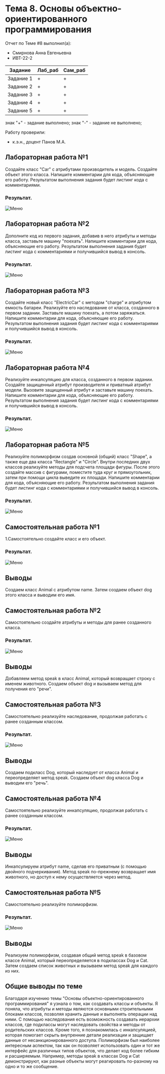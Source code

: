 # Тема 8. Основы объектно-ориентированного программирования
Отчет по Теме #8 выполнил(а):
- Смирнова Анна Евгеньевна
- ИВТ-22-2

| Задание | Лаб_раб | Сам_раб |
| ------ | ------ | ------ |
| Задание 1 | + | + |
| Задание 2 | + | + |
| Задание 3 | + | + |
| Задание 4 | + | + |
| Задание 5 | + | + |


знак "+" - задание выполнено; знак "-" - задание не выполнено;

Работу проверили:
- к.э.н., доцент Панов М.А.

## Лабораторная работа №1
Создайте класс "Car" с атрибутами производитель и модель. Создайте объект этого класса. Напишите комментарии для кода, объясняющие его работу. Результатом выполнения задания будет листинг кода с комментариями.

### Результат.
![Меню](https://github.com/annasmrnva/First/blob/%D0%A2%D0%B5%D0%BC%D0%B0_8/pic/2024-10-14.png)

## Лабораторная работа №2
Дополните код из первого задания, добавив в него атрибуты и методы класса, заставьте машину "поехать". Напишите комментарии для кода, объясняющие его работу. Результатом выполнения задания будет листинг кода с комментариями и получившийся вывод в консоль.

### Результат.
![Меню](https://github.com/annasmrnva/First/blob/%D0%A2%D0%B5%D0%BC%D0%B0_8/pic/2024-10-14%20(1).png)

## Лабораторная работа №3
Создайте новый класс "ElectricCar" с методом "charge" и атрибутом емкость батареи. Реализуйте его наследование от класса, созданного в первом задании. Заставьте машину поехать, а потом заряжаться. Напишите комментарии для кода, объясняющие его работу. Результатом выполнения задания будет листинг кода с комментариями и получившийся вывод в консоль.
### Результат.
![Меню](https://github.com/annasmrnva/First/blob/%D0%A2%D0%B5%D0%BC%D0%B0_8/pic/2024-10-14%20(2).png)

 
## Лабораторная работа №4
Реализуйте инкапсуляцию для класса, созданного в первом задании. Создайте защищенный атрибут производителя и приватный атрибут модели. Вызовите защищенный атрибут и заставьте машину поехать. Напишите комментарии для кода, объясняющие его работу.
Результатом выполнения задания будет листинг кода с комментариями и получившийся вывод в консоль.
### Результат.
![Меню](https://github.com/annasmrnva/First/blob/%D0%A2%D0%B5%D0%BC%D0%B0_8/pic/2024-10-14%20(3).png)

## Лабораторная работа №5
Реализуйте полиморфизм создав основной (общий) класс "Shape", а также еще два класса "Rectangle" и "Circle”. Внутри последних двух классов реализуйте методы для подсчета площади фигуры. После этого создайте массив с фигурами, поместите туда круг и прямоугольник, затем при помощи цикла выведите их площади. Напишите комментарии для кода, объясняющие его работу. Результатом выполнения задания будет листинг кода с комментариями и получившийся вывод в консоль.
### Результат.
![Меню](https://github.com/annasmrnva/First/blob/%D0%A2%D0%B5%D0%BC%D0%B0_8/pic/2024-10-14%20(4).png)


## Самостоятельная работа №1
1.Самостоятельно создайте класс и его объект.
### Результат.
![Меню](https://github.com/annasmrnva/First/blob/%D0%A2%D0%B5%D0%BC%D0%B0_8/pic/2024-10-14%20(5).png)
## Выводы
Создаем класс Animal с атрибутом name. Затем создаем объект dog этого класса и выводим его имя.
  
## Самостоятельная работа №2
Самостоятельно создайте атрибуты и методы для ранее созданного класса.
### Результат.
![Меню](https://github.com/annasmrnva/First/blob/%D0%A2%D0%B5%D0%BC%D0%B0_8/pic/2024-10-14%20(6).png)
## Выводы
Добавляем метод speak в класс Animal, который возвращает строку с именем животного. Создаем объект dog и вызываем метод для получения его "речи".
  
## Самостоятельная работа №3
Самостоятельно реализуйте наследование, продолжая работать с ранее созданным классом.
### Результат.
![Меню](https://github.com/annasmrnva/First/blob/%D0%A2%D0%B5%D0%BC%D0%B0_8/pic/2024-10-14%20(7).png)
## Выводы
Создаем подкласс Dog, который наследует от класса Animal и переопределяет метод speak. Создаем объект dog класса Dog и выводим его "речь".
  
## Самостоятельная работа №4
Самостоятельно реализуйте инкапсуляцию, продолжая работать с ранее созданным классом.
### Результат.
![Меню](https://github.com/annasmrnva/First/blob/%D0%A2%D0%B5%D0%BC%D0%B0_8/pic/2024-10-14%20(8).png)
## Выводы
Инкапсулируем атрибут name, сделав его приватным (с помощью двойного подчеркивания). Метод speak по-прежнему возвращает имя животного, но доступ к нему осуществляется через метод.
  
## Самостоятельная работа №5
Самостоятельно реализуйте полиморфизм.
### Результат.
![Меню](https://github.com/annasmrnva/First/blob/%D0%A2%D0%B5%D0%BC%D0%B0_8/pic/2024-10-14%20(9).png)
## Выводы
Реализуем полиморфизм, создавая общий метод speak в базовом классе Animal, который переопределяется в подклассах Dog и Cat. Затем создаем список животных и вызываем метод speak для каждого из них.
  

## Общие выводы по теме
Благодаря изучению темы "Основы объектно-ориентированного программирования" я узнала о том, как создавать классы и объекты. Я поняла, что атрибуты и методы являются основными строительными блоками классов, позволяя хранить данные и выполнять операции над ними. С помощью наследования есть возможность создавать иерархии классов, где подклассы могут наследовать свойства и методы от родительских классов. Кроме того, я познакомилась с инкапсуляцией, которая помогает скрыть внутренние детали реализации и защищает данные от несанкционированного доступа. Полиморфизм был наиболее интересным аспектом, так как он позволяет использовать один и тот же интерфейс для различных типов объектов, что делает код более гибким и расширяемым. Например, методы speak в классах Dog и Cat демонстрируют, как разные объекты могут реагировать по-разному на одно и то же сообщение.
